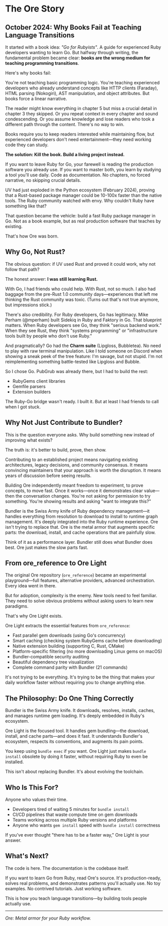 # The Ore Story

## October 2024: Why Books Fail at Teaching Language Transitions

It started with a book idea: _"Go for Rubyists"_. A guide for experienced Ruby developers wanting to learn Go. But halfway through writing, the fundamental problem became clear: **books are the wrong medium for teaching programming transitions**.

Here's why books fail:

You're not teaching basic programming logic. You're teaching experienced developers who already understand concepts like HTTP clients (Faraday), HTML parsing (Nokogiri), AST manipulation, and object attributes. But books force a linear narrative.

The reader might know everything in chapter 5 but miss a crucial detail in chapter 3 they skipped. Or you repeat context in every chapter and sound condescending. Or you assume knowledge and lose readers who took a different path through the content. There's no way to win.

Books require you to keep readers interested while maintaining flow, but experienced developers don't need entertainment—they need working code they can study.

**The solution: Kill the book. Build a living project instead.**

If you want to leave Ruby for Go, your farewell is reading the production software you already use. If you want to master both, you learn by studying a tool you'll use daily. Code as documentation. No chapters, no forced narrative, no skipping crucial details.

UV had just exploded in the Python ecosystem (February 2024), proving that a Rust-based package manager could be 10-100x faster than the native tools. The Ruby community watched with envy. Why couldn't Ruby have something like that?

That question became the vehicle: build a fast Ruby package manager in Go. Not as a book example, but as real production software that teaches by existing.

That's how Ore was born.

## Why Go, Not Rust?

The obvious question: if UV used Rust and proved it could work, why not follow that path?

The honest answer: **I was still learning Rust.**

With Go, I had friends who could help. With Rust, not so much. I also had baggage from the pre-Rust 1.0 community days—experiences that left me thinking the Rust community was toxic. (Turns out that's not true anymore, but impressions stick.)

There's also credibility. For Ruby developers, Go has legitimacy. Mike Perham (@mperham) built Sidekiq in Ruby and Faktory in Go. That blueprint matters. When Ruby developers see Go, they think "serious backend work." When they see Rust, they think "systems programming" or "infrastructure tools built by people who don't use Ruby."

And pragmatically? Go had the **Charm suite** (Lipgloss, Bubbletea). No need to play with raw terminal manipulation. Like I told someone on Discord when showing a sneak peek of the tree feature: I'm savage, but not stupid. I'm not reimplementing something battle-tested like Lipgloss and Bubble.

So I chose Go. PubGrub was already there, but I had to build the rest:
- RubyGems client libraries
- Gemfile parsers
- Extension builders

The Ruby-Go bridge wasn't ready. I built it. But at least I had friends to call when I got stuck.

## Why Not Just Contribute to Bundler?

This is the question everyone asks. Why build something new instead of improving what exists?

The truth is: it's better to build, prove, then show.

Contributing to an established project means navigating existing architectures, legacy decisions, and community consensus. It means convincing maintainers that your approach is worth the disruption. It means years of discussion before seeing results.

Building Ore independently meant freedom to experiment, to prove concepts, to move fast. Once it works—once it demonstrates clear value—then the conversation changes. You're not asking for permission to try something. You're showing results and asking "want to integrate this?"

Bundler is the Swiss Army knife of Ruby dependency management—it handles everything from resolution to download to install to runtime graph management. It's deeply integrated into the Ruby runtime experience. Ore isn't trying to replace that. Ore is the metal armor that augments specific parts: the download, install, and cache operations that are painfully slow.

Think of it as a performance layer. Bundler still does what Bundler does best. Ore just makes the slow parts fast.

## From ore_reference to Ore Light

The original Ore repository (`ore_reference`) became an experimental playground—full features, alternative providers, advanced orchestration. Every idea went in there.

But for adoption, complexity is the enemy. New tools need to feel familiar. They need to solve obvious problems without asking users to learn new paradigms.

That's why Ore Light exists.

Ore Light extracts the essential features from `ore_reference`:
- Fast parallel gem downloads (using Go's concurrency)
- Smart caching (checking system RubyGems cache before downloading)
- Native extension building (supporting C, Rust, CMake)
- Platform-specific filtering (no more downloading Linux gems on macOS)
- Bundler-compatible security auditing
- Beautiful dependency tree visualization
- Complete command parity with Bundler (21 commands)

It's not trying to be everything. It's trying to be the thing that makes your daily workflow faster without requiring you to change anything else.

## The Philosophy: Do One Thing Correctly

Bundler is the Swiss Army knife. It downloads, resolves, installs, caches, and manages runtime gem loading. It's deeply embedded in Ruby's ecosystem.

Ore Light is the focused tool. It handles gem bundling—the download, install, and cache parts—and does it fast. It understands Bundler's ecosystem, respects its conventions, and augments its pain points.

You keep using `bundle exec` if you want. Ore Light just makes `bundle install` obsolete by doing it faster, without requiring Ruby to even be installed.

This isn't about replacing Bundler. It's about evolving the toolchain.

## Who Is This For?

Anyone who values their time.

- Developers tired of waiting 5 minutes for `bundle install`
- CI/CD pipelines that waste compute time on gem downloads
- Teams working across multiple Ruby versions and platforms
- Anyone who wants `gem install` speed with `bundle install` correctness

If you've ever thought "there has to be a faster way," Ore Light is your answer.

## What's Next?

The code is here. The documentation is the codebase itself.

If you want to learn Go from Ruby, read Ore's source. It's production-ready, solves real problems, and demonstrates patterns you'll actually use. No toy examples. No contrived tutorials. Just working software.

This is how you teach language transitions—by building tools people actually use.

---

_Ore: Metal armor for your Ruby workflow._
